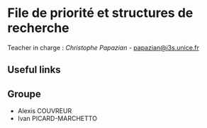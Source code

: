 # File de priorité et structures de recherche

Teacher in charge : *Christophe Papazian* - [papazian@i3s.unice.fr](mailto:papazian@i3s.unice.fr)

## Useful links

## Groupe

* Alexis COUVREUR
* Ivan PICARD-MARCHETTO